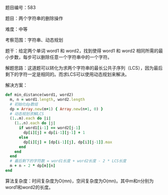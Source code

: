 题目编号：583

题目：两个字符串的删除操作

难度：中等

考察范围：字符串、动态规划

题干：给定两个单词 word1 和 word2，找到使得 word1 和 word2 相同所需的最小步数，每步可以删除任意一个字符串中的一个字符。

解题思路：这道题可以转化为求两个字符串的最长公共子序列（LCS），因为最后剩下的字符一定是相同的。而求LCS可以使用动态规划来解决。

解决方案：

```ruby
def min_distance(word1, word2)
  m, n = word1.length, word2.length
  # 初始化dp数组
  dp = Array.new(m+1) { Array.new(n+1, 0) }
  # 动态规划求解LCS
  (1..m).each do |i|
    (1..n).each do |j|
      if word1[i-1] == word2[j-1]
        dp[i][j] = dp[i-1][j-1] + 1
      else
        dp[i][j] = [dp[i-1][j], dp[i][j-1]].max
      end
    end
  end
  # 最后剩下的字符数 = word1长度 + word2长度 - 2 * LCS长度
  m + n - 2 * dp[m][n]
end
```

算法复杂度：时间复杂度为O(mn)，空间复杂度为O(mn)。其中m和n分别为word1和word2的长度。